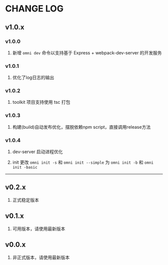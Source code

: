 # CHANGE LOG

## v1.0.x
### v1.0.0
1. 新增 `omni dev` 命令以支持基于 Express + webpack-dev-server 的开发服务

### v1.0.1
1. 优化了log日志的输出

### v1.0.2
1. toolkit 项目支持使用 tsc 打包

### v1.0.3
1. 构建(build)自动发布优化，摆脱依赖npm script，直接调用release方法

### v1.0.4
1. dev-server 启动进程优化

2. init 更改 `omni init -s` 和 `omni init --simple` 为 `omni init -b` 和 `omni init -basic`

---

## v0.2.x
1. 正式稳定版本

## v0.1.x
1. 可用版本，请使用最新版本

## v0.0.x
1. 非正式版本，请使用最新版本